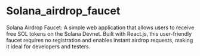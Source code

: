 # Solana_airdrop_faucet
Solana Airdrop Faucet: A simple web application that allows users to receive free SOL tokens on the Solana Devnet. Built with React.js, this user-friendly faucet requires no registration and enables instant airdrop requests, making it ideal for developers and testers.
